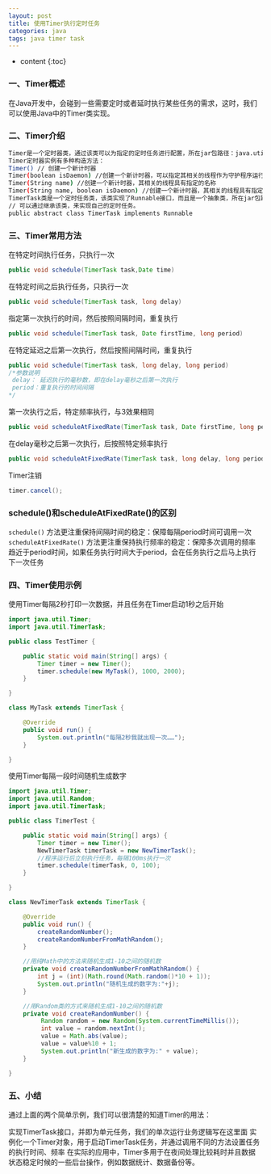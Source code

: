 ```yaml
---
layout: post
title: 使用Timer执行定时任务
categories: java
tags: java timer task
---
```


* content
{:toc}

### 一、Timer概述

在Java开发中，会碰到一些需要定时或者延时执行某些任务的需求，这时，我们可以使用Java中的Timer类实现。



### 二、Timer介绍

```bash
Timer是一个定时器类，通过该类可以为指定的定时任务进行配置，所在jar包路径：java.util.Timer
Timer定时器实例有多种构造方法：
Timer() // 创建一个新计时器
Timer(boolean isDaemon) //创建一个新计时器，可以指定其相关的线程作为守护程序运行
Timer(String name) //创建一个新计时器，其相关的线程具有指定的名称
Timer(String name, boolean isDaemon) //创建一个新计时器，其相关的线程具有指定的名称，并且可以指定作为守护程序运行
TimerTask类是一个定时任务类，该类实现了Runnable接口，而且是一个抽象类，所在jar包路径：java.util.TimerTask
// 可以通过继承该类，来实现自己的定时任务。
public abstract class TimerTask implements Runnable
```

### 三、Timer常用方法

在特定时间执行任务，只执行一次

```java
public void schedule(TimerTask task,Date time)
```

在特定时间之后执行任务，只执行一次

```java
public void schedule(TimerTask task, long delay)
```

指定第一次执行的时间，然后按照间隔时间，重复执行

```java
public void schedule(TimerTask task, Date firstTime, long period)
```

在特定延迟之后第一次执行，然后按照间隔时间，重复执行

```java
public void schedule(TimerTask task, long delay, long period)
/*参数说明
 delay： 延迟执行的毫秒数，即在delay毫秒之后第一次执行
 period：重复执行的时间间隔
*/
```

第一次执行之后，特定频率执行，与3效果相同

```java
public void scheduleAtFixedRate(TimerTask task, Date firstTime, long period)
```

在delay毫秒之后第一次执行，后按照特定频率执行

```java
public void scheduleAtFixedRate(TimerTask task, long delay, long period)
```

Timer注销

```java
timer.cancel();
```

### schedule()和scheduleAtFixedRate()的区别

`schedule()` 方法更注重保持间隔时间的稳定：保障每隔period时间可调用一次
`scheduleAtFixedRate()` 方法更注重保持执行频率的稳定：保障多次调用的频率趋近于period时间，如果任务执行时间大于period，会在任务执行之后马上执行下一次任务

### 四、Timer使用示例

使用Timer每隔2秒打印一次数据，并且任务在Timer启动1秒之后开始

```java
import java.util.Timer;
import java.util.TimerTask;

public class TestTimer {

    public static void main(String[] args) {
        Timer timer = new Timer();
        timer.schedule(new MyTask(), 1000, 2000);
    }

}

class MyTask extends TimerTask {

    @Override
    public void run() {
        System.out.println("每隔2秒我就出现一次……");
    }

}
```

使用Timer每隔一段时间随机生成数字

```java
import java.util.Timer;
import java.util.Random;
import java.util.TimerTask;

public class TimerTest {

    public static void main(String[] args) {
        Timer timer = new Timer();
        NewTimerTask timerTask = new NewTimerTask();
        //程序运行后立刻执行任务，每隔100ms执行一次
        timer.schedule(timerTask, 0, 100);
    }

}

class NewTimerTask extends TimerTask {

    @Override
    public void run() {
        createRandomNumber();
        createRandomNumberFromMathRandom();
    }

    //用纯Math中的方法来随机生成1-10之间的随机数
    private void createRandomNumberFromMathRandom() {
        int j = (int)(Math.round(Math.random()*10 + 1));
        System.out.println("随机生成的数字为:"+j);
    }

    //用Random类的方式来随机生成1-10之间的随机数
    private void createRandomNumber() {
         Random random = new Random(System.currentTimeMillis());
         int value = random.nextInt();
         value = Math.abs(value);
         value = value%10 + 1;
         System.out.println("新生成的数字为:" + value);
    }

}
```

### 五、小结

通过上面的两个简单示例，我们可以很清楚的知道Timer的用法：

实现TimerTask接口，并即为单元任务，我们的单次运行业务逻辑写在这里面
实例化一个Timer对象，用于启动TimerTask任务，并通过调用不同的方法设置任务的执行时间、频率
在实际的应用中，Timer多用于在夜间处理比较耗时并且数据状态稳定时候的一些后台操作，例如数据统计、数据备份等。
